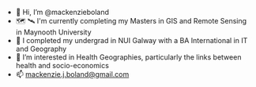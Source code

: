 - :woman: Hi, I’m @mackenzieboland
- :world_map: :artificial_satellite: I'm currently completing my Masters in GIS and Remote Sensing in Maynooth University
-  :scroll: I completed my undergrad in NUI Galway with a BA International in IT and Geography 
- 👀 I’m interested in Health Geographies, particularly the links between health and socio-economics 
- 📫 mackenzie.j.boland@gmail.com

<!---
mackenzieboland/mackenzieboland is a ✨ special ✨ repository because its `README.md` (this file) appears on your GitHub profile.
You can click the Preview link to take a look at your changes.
--->
